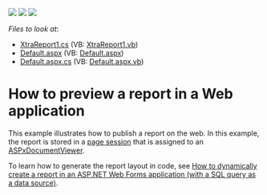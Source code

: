 <!-- default badges list -->
![](https://img.shields.io/endpoint?url=https://codecentral.devexpress.com/api/v1/VersionRange/128602256/13.1.4%2B)
[![](https://img.shields.io/badge/Open_in_DevExpress_Support_Center-FF7200?style=flat-square&logo=DevExpress&logoColor=white)](https://supportcenter.devexpress.com/ticket/details/E1419)
[![](https://img.shields.io/badge/📖_How_to_use_DevExpress_Examples-e9f6fc?style=flat-square)](https://docs.devexpress.com/GeneralInformation/403183)
<!-- default badges end -->
<!-- default file list -->
*Files to look at*:

* [XtraReport1.cs](./CS/WebSite/App_Code/XtraReport1.cs) (VB: [XtraReport1.vb](./VB/WebSite/App_Code/XtraReport1.vb))
* [Default.aspx](./CS/WebSite/Default.aspx) (VB: [Default.aspx](./VB/WebSite/Default.aspx))
* [Default.aspx.cs](./CS/WebSite/Default.aspx.cs) (VB: [Default.aspx.vb](./VB/WebSite/Default.aspx.vb))
<!-- default file list end -->
# How to preview a report in a Web application


<p>This example illustrates how to publish a report on the web. In this example, the report is stored in a <a href="https://msdn.microsoft.com/en-us/library/system.web.ui.page.session(v=vs.110).aspx">page session</a> that is assigned to an <a href="https://documentation.devexpress.com/#XtraReports/clsDevExpressXtraReportsWebASPxDocumentViewertopic">ASPxDocumentViewer</a>.</p>
<p>To learn how to generate the report layout in code, see <a href="https://www.devexpress.com/Support/Center/Example/Details/E889">How to dynamically create a report in an ASP.NET Web Forms application (with a SQL query as a data source)</a>.</p>

<br/>


